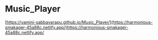 # Music_Player
[https://yamini-sabbavarapu.github.io/Music_Player/](https://harmonious-smakager-45a88c.netlify.app/)https://harmonious-smakager-45a88c.netlify.app/

